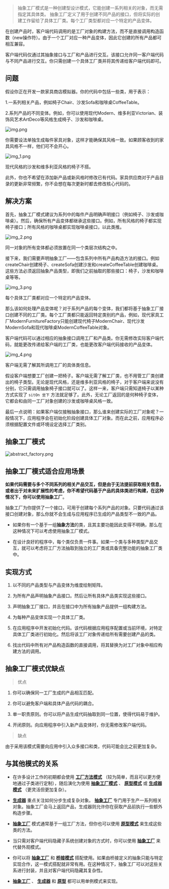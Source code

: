 >抽象工厂模式是一种创建型设计模式，它能创建一系列相关的对象，而无需指定其具体类。
抽象工厂定义了用于创建不同产品的接口，但将实际的创建工作留给了具体工厂类。每个工厂类型都对应一个特定的产品变体。

在创建产品时，客户端代码调用的是工厂对象的构建方法，而不是直接调用构造函数（new操作符）。由于一个工厂对应一种产品变体，因此它创建的所有产品都可相互兼容。

客户端代码仅通过其抽象接口与工厂和产品进行交互。该接口允许同一客户端代码与不同产品进行交互。你只需创建一个具体工厂类并将其传递给客户端代码即可。

## 问题
假设你正在开发一款家具商店模拟器。你的代码中包括一些类，用于表示：

1.一系列相关产品，例如椅子Chair、沙发Sofa和咖啡桌CoffeeTable。


2.系列产品的不同变体。例如，你可以使用现代Modern、维多利亚Victorian、装饰风艺术ArtDeco等风格生成椅子、沙发和咖啡桌。

![img.png](img.png)

你需要设法单独生成每件家具对象，这样才能确保其风格一致。如果顾客收到的家具风格不一样，他们可不会开心。


![img_1.png](img_1.png)

现代风格的沙发和维多利亚风格的椅子不搭。

此外，你也不希望在添加新产品或新风格时修改已有代码。家具供应商对于产品目录的更新非常频繁，你不会想在每次更新时都去修改核心代码的。


## 解决方案

首先，抽象工厂模式建议为系列中的每件产品明确声明接口（例如椅子、沙发或咖啡桌）。然后，确保所有产品变体都继承这些接口。例如，所有风格的椅子都实现椅子接口；所有风格的咖啡桌都实现咖啡桌接口，以此类推。

![img_2.png](img_2.png)

同一对象的所有变体都必须放置在同一个类层次结构之中。

接下来，我们需要声明抽象工厂——包含系列中所有产品构造方法的接口。例如createChair创建椅子、createSofa创建沙发和createCoffeeTable创建咖啡桌。这些方法必须返回抽象产品类型，即我们之前抽取的那些接口：椅子，沙发和咖啡桌等等。

![img_3.png](img_3.png)

每个具体工厂类都对应一个特定的产品变体。

那么该如何处理产品变体呢？对于系列产品的每个变体，我们都将基于抽象工厂接口创建不同的工厂类。每个工厂类都只能返回特定类别的产品，例如，现代家具工厂ModernFurnitureFactory只能创建现代椅子ModernChair、现代沙发ModernSofa和现代咖啡桌ModernCoffeeTable对象。

客户端代码可以通过相应的抽象接口调用工厂和产品类。你无需修改实际客户端代码，就能更改传递给客户端的工厂类，也能更改客户端代码接收的产品变体。

![img_4.png](img_4.png)

客户端无需了解其所调用工厂的具体类信息。

假设客户端想要工厂创建一把椅子。客户端无需了解工厂类，也不用管工厂类创建出的椅子类型。无论是现代风格，还是维多利亚风格的椅子，对于客户端来说没有分别，它只需调用抽象椅子接口就可以了。这样一来，客户端只需知道椅子以某种方式实现了 `sitOn 坐下` 方法就足够了。此外，无论工厂返回的是何种椅子变体，它都会和由同一工厂对象创建的沙发或咖啡桌风格一致。

最后一点说明：如果客户端仅接触抽象接口，那么谁来创建实际的工厂对象呢？一般情况下，应用程序会在初始化阶段创建具体工厂对象。而在此之前，应用程序必须根据配置文件或环境设定选择工厂类别。



## 抽象工厂模式

![abstract_factory.png](abstract_factory.png)


## 抽象工厂模式适合应用场景

**如果代码需要与多个不同系列的相关产品交互，但是由于无法提前获取相关信息，或者出于对未来扩展性的考虑，你不希望代码基于产品的具体类进行构建，在这种情况下，你可以使用抽象工厂**。

抽象工厂为你提供了一个接口，可用于创建每个系列产品的对象。只要代码通过该接口创建对象，那么你就不会生成与应用程序已生成的产品类型不一致的产品。

* 如果你有一个基于一组**抽象方法**的类，且其主要功能因此变得不明确，那么在这种情况下可以考虑使用抽象工厂模式。


* 在设计良好的程序中，每个类仅负责一件事。如果一个类与多种类型产品交互，就可以考虑将工厂方法抽取到独立的工厂类或具备完整功能的抽象工厂类中。

## 实现方式

1. 以不同的产品类型与产品变体为维度绘制矩阵。


2. 为所有产品声明抽象产品接口。然后让所有具体产品类实现这些接口。


3. 声明抽象工厂接口，并且在接口中为所有抽象产品提供一组构建方法。


4. 为每种产品变体实现一个具体工厂类。


5. 在应用程序中开发初始化代码。该代码根据应用程序配置或当前环境，对特定具体工厂类进行初始化。然后将该工厂对象传递给所有需要创建产品的类。


6. 找出代码中所有对产品构造函数的直接调用，将其替换为对工厂对象中相应构建方法的调用。

## 抽象工厂模式优缺点

> 优点

1. 你可以确保同一工厂生成的产品相互匹配。


2. 你可以避免客户端和具体产品代码的耦合。


3. 单一职责原则。你可以将产品生成代码抽取到同一位置，使得代码易于维护。


4. 开闭原则。向应用程序中引入新产品变体时，你无需修改客户端代码。

> 缺点

由于采用该模式需要向应用中引入众多接口和类，代码可能会比之前更加复杂。


## 与其他模式的关系

* 在许多设计工作的初期都会使用 <u>**工厂方法模式**</u> （较为简单，而且可以更方便地通过子类进行定制），随后演化为使用 <u>**抽象工厂模式**</u> 、 <u>**原型模式**</u> 或 <u>**生成器模式**</u> （更灵活但更加复杂）。


*  <u>**生成器**</u> 重点关注如何分步生成复杂对象。 <u>**抽象工厂**</u> 专门用于生产一系列相关对象。抽象工厂会马上返回产品，生成器则允许你在获取产品前执行一些额外构造步骤。


*  <u>**抽象工厂**</u> 模式通常基于一组工厂方法，但你也可以使用 <u>**原型模式**</u> 来生成这些类的方法。


* 当只需对客户端代码隐藏子系统创建对象的方式时，你可以使用 <u>**抽象工厂**</u> 来代替外观模式。


* 你可以将 <u>**抽象工厂**</u> 和 <u>**桥接模式**</u> 搭配使用。如果由桥接定义的抽象只能与特定实现合作，这一模式搭配就非常有用。在这种情况下，抽象工厂可以对这些关系进行封装，并且对客户端代码隐藏其复杂性。


*  <u>**抽象工厂**</u> 、 <u>**生成器**</u> 和 <u>**原型**</u> 都可以用单例模式来实现。

